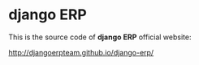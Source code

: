 django ERP
==========

This is the source code of **django ERP** official website:

http://djangoerpteam.github.io/django-erp/

